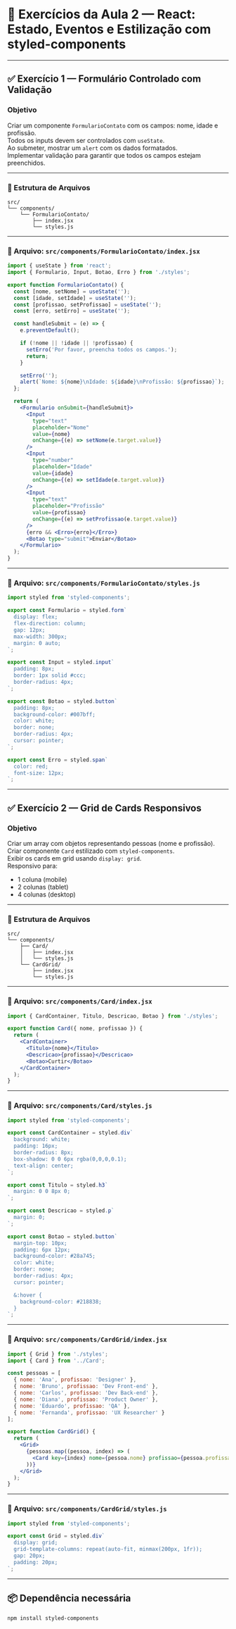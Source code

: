 # 🧪 Exercícios da Aula 2 — React: Estado, Eventos e Estilização com styled-components

---

## ✅ Exercício 1 — Formulário Controlado com Validação

### Objetivo

Criar um componente `FormularioContato` com os campos: nome, idade e profissão.  
Todos os inputs devem ser controlados com `useState`.  
Ao submeter, mostrar um `alert` com os dados formatados.  
Implementar validação para garantir que todos os campos estejam preenchidos.

---

### 📁 Estrutura de Arquivos

```
src/
└── components/
    └── FormularioContato/
        ├── index.jsx
        └── styles.js
```

---

### 📄 Arquivo: `src/components/FormularioContato/index.jsx`

```jsx
import { useState } from 'react';
import { Formulario, Input, Botao, Erro } from './styles';

export function FormularioContato() {
  const [nome, setNome] = useState('');
  const [idade, setIdade] = useState('');
  const [profissao, setProfissao] = useState('');
  const [erro, setErro] = useState('');

  const handleSubmit = (e) => {
    e.preventDefault();

    if (!nome || !idade || !profissao) {
      setErro('Por favor, preencha todos os campos.');
      return;
    }

    setErro('');
    alert(`Nome: ${nome}\nIdade: ${idade}\nProfissão: ${profissao}`);
  };

  return (
    <Formulario onSubmit={handleSubmit}>
      <Input
        type="text"
        placeholder="Nome"
        value={nome}
        onChange={(e) => setNome(e.target.value)}
      />
      <Input
        type="number"
        placeholder="Idade"
        value={idade}
        onChange={(e) => setIdade(e.target.value)}
      />
      <Input
        type="text"
        placeholder="Profissão"
        value={profissao}
        onChange={(e) => setProfissao(e.target.value)}
      />
      {erro && <Erro>{erro}</Erro>}
      <Botao type="submit">Enviar</Botao>
    </Formulario>
  );
}
```

---

### 📄 Arquivo: `src/components/FormularioContato/styles.js`

```jsx
import styled from 'styled-components';

export const Formulario = styled.form`
  display: flex;
  flex-direction: column;
  gap: 12px;
  max-width: 300px;
  margin: 0 auto;
`;

export const Input = styled.input`
  padding: 8px;
  border: 1px solid #ccc;
  border-radius: 4px;
`;

export const Botao = styled.button`
  padding: 8px;
  background-color: #007bff;
  color: white;
  border: none;
  border-radius: 4px;
  cursor: pointer;
`;

export const Erro = styled.span`
  color: red;
  font-size: 12px;
`;
```

---

## ✅ Exercício 2 — Grid de Cards Responsivos

### Objetivo

Criar um array com objetos representando pessoas (nome e profissão).  
Criar componente `Card` estilizado com `styled-components`.  
Exibir os cards em grid usando `display: grid`.  
Responsivo para:
- 1 coluna (mobile)
- 2 colunas (tablet)
- 4 colunas (desktop)

---

### 📁 Estrutura de Arquivos

```
src/
└── components/
    ├── Card/
    │   ├── index.jsx
    │   └── styles.js
    └── CardGrid/
        ├── index.jsx
        └── styles.js
```

---

### 📄 Arquivo: `src/components/Card/index.jsx`

```jsx
import { CardContainer, Titulo, Descricao, Botao } from './styles';

export function Card({ nome, profissao }) {
  return (
    <CardContainer>
      <Titulo>{nome}</Titulo>
      <Descricao>{profissao}</Descricao>
      <Botao>Curtir</Botao>
    </CardContainer>
  );
}
```

---

### 📄 Arquivo: `src/components/Card/styles.js`

```jsx
import styled from 'styled-components';

export const CardContainer = styled.div`
  background: white;
  padding: 16px;
  border-radius: 8px;
  box-shadow: 0 0 6px rgba(0,0,0,0.1);
  text-align: center;
`;

export const Titulo = styled.h3`
  margin: 0 0 8px 0;
`;

export const Descricao = styled.p`
  margin: 0;
`;

export const Botao = styled.button`
  margin-top: 10px;
  padding: 6px 12px;
  background-color: #28a745;
  color: white;
  border: none;
  border-radius: 4px;
  cursor: pointer;

  &:hover {
    background-color: #218838;
  }
`;
```

---

### 📄 Arquivo: `src/components/CardGrid/index.jsx`

```jsx
import { Grid } from './styles';
import { Card } from '../Card';

const pessoas = [
  { nome: 'Ana', profissao: 'Designer' },
  { nome: 'Bruno', profissao: 'Dev Front-end' },
  { nome: 'Carlos', profissao: 'Dev Back-end' },
  { nome: 'Diana', profissao: 'Product Owner' },
  { nome: 'Eduardo', profissao: 'QA' },
  { nome: 'Fernanda', profissao: 'UX Researcher' }
];

export function CardGrid() {
  return (
    <Grid>
      {pessoas.map((pessoa, index) => (
        <Card key={index} nome={pessoa.nome} profissao={pessoa.profissao} />
      ))}
    </Grid>
  );
}
```

---

### 📄 Arquivo: `src/components/CardGrid/styles.js`

```jsx
import styled from 'styled-components';

export const Grid = styled.div`
  display: grid;
  grid-template-columns: repeat(auto-fit, minmax(200px, 1fr));
  gap: 20px;
  padding: 20px;
`;
```

---

## 📦 Dependência necessária

```bash
npm install styled-components
```
